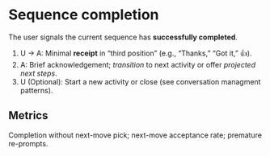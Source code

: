 # Sequence completion

The user signals the current sequence has **successfully completed**.

1. U → A: Minimal **receipt** in “third position” (e.g., “Thanks,” “Got it,” 👍).
2. A: Brief acknowledgement; *transition* to next activity or offer *projected next steps*.
3. U (Optional): Start a new activity or close (see conversation managment patterns).

## Metrics
Completion without next-move pick; next-move acceptance rate; premature re-prompts.

